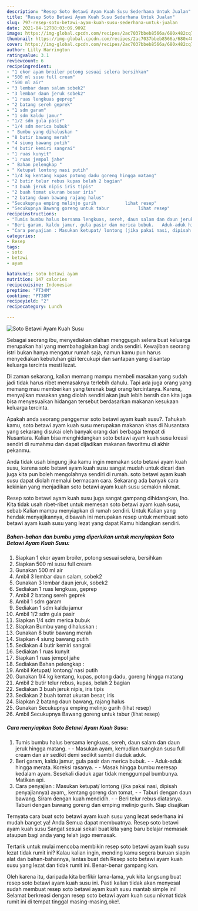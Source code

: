 ```yaml
---
description: "Resep Soto Betawi Ayam Kuah Susu Sederhana Untuk Jualan"
title: "Resep Soto Betawi Ayam Kuah Susu Sederhana Untuk Jualan"
slug: 797-resep-soto-betawi-ayam-kuah-susu-sederhana-untuk-jualan
date: 2021-04-12T08:03:09.909Z
image: https://img-global.cpcdn.com/recipes/2ac7037bbeb8566a/680x482cq70/soto-betawi-ayam-kuah-susu-foto-resep-utama.jpg
thumbnail: https://img-global.cpcdn.com/recipes/2ac7037bbeb8566a/680x482cq70/soto-betawi-ayam-kuah-susu-foto-resep-utama.jpg
cover: https://img-global.cpcdn.com/recipes/2ac7037bbeb8566a/680x482cq70/soto-betawi-ayam-kuah-susu-foto-resep-utama.jpg
author: Lilly Harrington
ratingvalue: 3.1
reviewcount: 6
recipeingredient:
- "1 ekor ayam broiler potong sesuai selera bersihkan"
- "500 ml susu full cream"
- "500 ml air"
- "3 lembar daun salam sobek2"
- "3 lembar daun jeruk sobek2"
- "1 ruas lengkuas geprep"
- "2 batang sereh geprek"
- "1 sdm garam"
- "1 sdm kaldu jamur"
- "1/2 sdm gula pasir"
- "1/4 sdm merica bubuk"
- " Bumbu yang dihaluskan "
- "8 butir bawang merah"
- "4 siung bawang putih"
- "4 butir kemiri sangrai"
- "1 ruas kunyit"
- "1 ruas jempol jahe"
- " Bahan pelengkap "
- " Ketupat lontong nasi putih"
- "1/4 kg kentang kupas potong dadu goreng hingga matang"
- "2 butir telur rebus kupas belah 2 bagian"
- "3 buah jeruk nipis iris tipis"
- "2 buah tomat ukuran besar iris"
- "2 batang daun bawang rajang halus"
- "Secukupnya emping melinjo gurih           lihat resep"
- "Secukupnya Bawang goreng untuk tabur           lihat resep"
recipeinstructions:
- "Tumis bumbu halus bersama lengkuas, sereh, daun salam dan daun jeruk hingga matang.   Masukan ayam, kemudian tuangkan susu full cream dan air sedikit demi sedikit sambil diaduk aduk."
- "Beri garam, kaldu jamur, gula pasir dan merica bubuk.   Aduk-aduk hingga merata. Koreksi rasanya.  Masak hingga bumbu meresap kedalam ayam. Sesekali diaduk agar tidak menggumpal bumbunya. Matikan api."
- "Cara penyajian : Masukan ketupat/ lontong (jika pakai nasi, dipisah penyajiannya) ayam,, kentang goreng dan tomat,   Taburi dengan daun bawang. Siram dengan kuah mendidih.   Beri telur rebus diatasnya. Taburi dengan bawang goreng dan emping melinjo gurih. Siap disajikan"
categories:
- Resep
tags:
- soto
- betawi
- ayam

katakunci: soto betawi ayam 
nutrition: 147 calories
recipecuisine: Indonesian
preptime: "PT34M"
cooktime: "PT38M"
recipeyield: "2"
recipecategory: Lunch

---
```



![Soto Betawi Ayam Kuah Susu](https://img-global.cpcdn.com/recipes/2ac7037bbeb8566a/680x482cq70/soto-betawi-ayam-kuah-susu-foto-resep-utama.jpg)

Sebagai seorang ibu, menyediakan olahan menggugah selera buat keluarga merupakan hal yang membahagiakan bagi anda sendiri. Kewajiban seorang istri bukan hanya mengatur rumah saja, namun kamu pun harus menyediakan kebutuhan gizi tercukupi dan santapan yang disantap keluarga tercinta mesti lezat.

Di zaman  sekarang, kalian memang mampu membeli masakan yang sudah jadi tidak harus ribet memasaknya terlebih dahulu. Tapi ada juga orang yang memang mau memberikan yang terenak bagi orang tercintanya. Karena, menyajikan masakan yang diolah sendiri akan jauh lebih bersih dan kita juga bisa menyesuaikan hidangan tersebut berdasarkan makanan kesukaan keluarga tercinta. 



Apakah anda seorang penggemar soto betawi ayam kuah susu?. Tahukah kamu, soto betawi ayam kuah susu merupakan makanan khas di Nusantara yang sekarang disukai oleh banyak orang dari berbagai tempat di Nusantara. Kalian bisa menghidangkan soto betawi ayam kuah susu kreasi sendiri di rumahmu dan dapat dijadikan makanan favoritmu di akhir pekanmu.

Anda tidak usah bingung jika kamu ingin memakan soto betawi ayam kuah susu, karena soto betawi ayam kuah susu sangat mudah untuk dicari dan juga kita pun boleh mengolahnya sendiri di rumah. soto betawi ayam kuah susu dapat diolah memalui bermacam cara. Sekarang ada banyak cara kekinian yang menjadikan soto betawi ayam kuah susu semakin nikmat.

Resep soto betawi ayam kuah susu juga sangat gampang dihidangkan, lho. Kita tidak usah ribet-ribet untuk memesan soto betawi ayam kuah susu, sebab Kalian mampu menyiapkan di rumah sendiri. Untuk Kalian yang hendak menyajikannya, dibawah ini merupakan resep untuk membuat soto betawi ayam kuah susu yang lezat yang dapat Kamu hidangkan sendiri.

<!--inarticleads1-->

##### Bahan-bahan dan bumbu yang diperlukan untuk menyiapkan Soto Betawi Ayam Kuah Susu:

1. Siapkan 1 ekor ayam broiler, potong sesuai selera, bersihkan
1. Siapkan 500 ml susu full cream
1. Gunakan 500 ml air
1. Ambil 3 lembar daun salam, sobek2
1. Gunakan 3 lembar daun jeruk, sobek2
1. Sediakan 1 ruas lengkuas, geprep
1. Ambil 2 batang sereh geprek
1. Ambil 1 sdm garam
1. Sediakan 1 sdm kaldu jamur
1. Ambil 1/2 sdm gula pasir
1. Siapkan 1/4 sdm merica bubuk
1. Siapkan  Bumbu yang dihaluskan :
1. Gunakan 8 butir bawang merah
1. Siapkan 4 siung bawang putih
1. Sediakan 4 butir kemiri sangrai
1. Sediakan 1 ruas kunyit
1. Siapkan 1 ruas jempol jahe
1. Sediakan  Bahan pelengkap :
1. Ambil  Ketupat/ lontong/ nasi putih
1. Gunakan 1/4 kg kentang, kupas, potong dadu, goreng hingga matang
1. Ambil 2 butir telur rebus, kupas, belah 2 bagian
1. Sediakan 3 buah jeruk nipis, iris tipis
1. Sediakan 2 buah tomat ukuran besar, iris
1. Siapkan 2 batang daun bawang, rajang halus
1. Gunakan Secukupnya emping melinjo gurih           (lihat resep)
1. Ambil Secukupnya Bawang goreng untuk tabur           (lihat resep)




<!--inarticleads2-->

##### Cara menyiapkan Soto Betawi Ayam Kuah Susu:

1. Tumis bumbu halus bersama lengkuas, sereh, daun salam dan daun jeruk hingga matang.  -  - Masukan ayam, kemudian tuangkan susu full cream dan air sedikit demi sedikit sambil diaduk aduk.
1. Beri garam, kaldu jamur, gula pasir dan merica bubuk.  -  - Aduk-aduk hingga merata. Koreksi rasanya. -  - Masak hingga bumbu meresap kedalam ayam. Sesekali diaduk agar tidak menggumpal bumbunya. Matikan api.
1. Cara penyajian : Masukan ketupat/ lontong (jika pakai nasi, dipisah penyajiannya) ayam,, kentang goreng dan tomat,  -  - Taburi dengan daun bawang. Siram dengan kuah mendidih.  -  - Beri telur rebus diatasnya. Taburi dengan bawang goreng dan emping melinjo gurih. Siap disajikan




Ternyata cara buat soto betawi ayam kuah susu yang lezat sederhana ini mudah banget ya! Anda Semua dapat membuatnya. Resep soto betawi ayam kuah susu Sangat sesuai sekali buat kita yang baru belajar memasak ataupun bagi anda yang telah jago memasak.

Tertarik untuk mulai mencoba membikin resep soto betawi ayam kuah susu lezat tidak rumit ini? Kalau kalian ingin, mending kamu segera buruan siapin alat dan bahan-bahannya, lantas buat deh Resep soto betawi ayam kuah susu yang lezat dan tidak rumit ini. Benar-benar gampang kan. 

Oleh karena itu, daripada kita berfikir lama-lama, yuk kita langsung buat resep soto betawi ayam kuah susu ini. Pasti kalian tiidak akan menyesal sudah membuat resep soto betawi ayam kuah susu mantab simple ini! Selamat berkreasi dengan resep soto betawi ayam kuah susu nikmat tidak rumit ini di tempat tinggal masing-masing,oke!.

